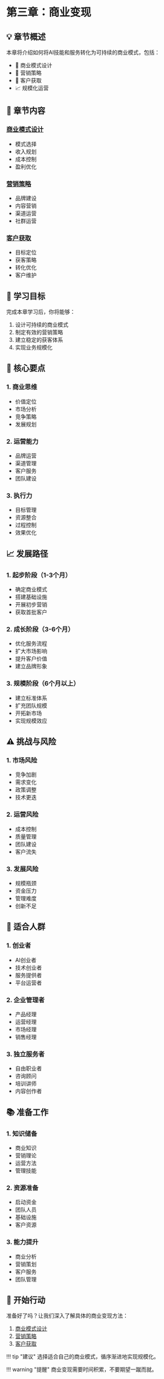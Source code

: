 # 第三章：商业变现

## 💡 章节概述

本章将介绍如何将AI技能和服务转化为可持续的商业模式，包括：

- 💼 商业模式设计
- 📢 营销策略
- 🤝 客户获取
- 📈 规模化运营

## 📑 章节内容

### [商业模式设计](business-model.md)
- 模式选择
- 收入规划
- 成本控制
- 盈利优化

### [营销策略](marketing.md)
- 品牌建设
- 内容营销
- 渠道运营
- 社群运营

### [客户获取](customer-acquisition.md)
- 目标定位
- 获客策略
- 转化优化
- 客户维护

## 🎯 学习目标

完成本章学习后，你将能够：

1. 设计可持续的商业模式
2. 制定有效的营销策略
3. 建立稳定的获客体系
4. 实现业务规模化

## 🔑 核心要点

### 1. 商业思维
- 价值定位
- 市场分析
- 竞争策略
- 发展规划

### 2. 运营能力
- 品牌运营
- 渠道管理
- 客户服务
- 团队建设

### 3. 执行力
- 目标管理
- 资源整合
- 过程控制
- 效果优化

## 📈 发展路径

### 1. 起步阶段（1-3个月）
- 确定商业模式
- 搭建基础设施
- 开展初步营销
- 获取首批客户

### 2. 成长阶段（3-6个月）
- 优化服务流程
- 扩大市场影响
- 提升客户价值
- 建立品牌形象

### 3. 规模阶段（6个月以上）
- 建立标准体系
- 扩充团队规模
- 开拓新市场
- 实现规模效应

## ⚠️ 挑战与风险

### 1. 市场风险
- 竞争加剧
- 需求变化
- 政策调整
- 技术更迭

### 2. 运营风险
- 成本控制
- 质量管理
- 团队建设
- 客户流失

### 3. 发展风险
- 规模瓶颈
- 资金压力
- 管理难度
- 创新不足

## 🎯 适合人群

### 1. 创业者
- AI创业者
- 技术创业者
- 服务提供者
- 平台运营者

### 2. 企业管理者
- 产品经理
- 运营经理
- 市场经理
- 销售经理

### 3. 独立服务者
- 自由职业者
- 咨询顾问
- 培训讲师
- 内容创作者

## 📚 准备工作

### 1. 知识储备
- 商业知识
- 营销理论
- 运营方法
- 管理技能

### 2. 资源准备
- 启动资金
- 团队人员
- 基础设施
- 客户资源

### 3. 能力提升
- 商业分析
- 营销策划
- 客户服务
- 团队管理

## 🚀 开始行动

准备好了吗？让我们深入了解具体的商业变现方法：

1. [商业模式设计](business-model.md)
2. [营销策略](marketing.md)
3. [客户获取](customer-acquisition.md)

!!! tip "建议"
    选择适合自己的商业模式，循序渐进地实现规模化。

!!! warning "提醒"
    商业变现需要时间积累，不要期望一蹴而就。 